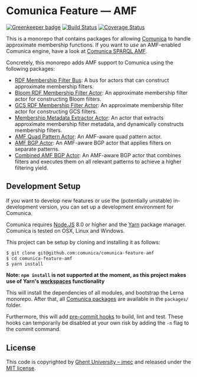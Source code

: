 # Comunica Feature — AMF

[![Greenkeeper badge](https://badges.greenkeeper.io/comunica/comunica-feature-amf.svg)](https://greenkeeper.io/)
[![Build Status](https://travis-ci.org/comunica/comunica-feature-amf.svg?branch=master)](https://travis-ci.org/comunica/comunica-feature-amf)
[![Coverage Status](https://coveralls.io/repos/github/comunica/comunica-feature-amf/badge.svg?branch=master)](https://coveralls.io/github/comunica/comunica-feature-amf?branch=master)

This is a monorepo that contains packages for allowing [Comunica](https://github.com/comunica/comunica) to handle approximate membership functions.
If you want to _use_ an AMF-enabled Comunica engine, have a look at [Comunica SPARQL AMF](https://github.com/comunica/comunica-feature-amf/tree/master/packages/actor-init-sparql-amf).

Concretely, this monorepo adds AMF support to Comunica using the following packages:
* [RDF Membership Filter Bus](https://github.com/comunica/comunica-feature-amf/tree/master/packages/bus-rdf-membership-filter): A bus for actors that can construct approximate membership filters.
* [Bloom RDF Membership Filter Actor](https://github.com/comunica/comunica-feature-amf/tree/master/packages/actor-rdf-membership-filter-bloom): An approximate membership filter actor for constructing Bloom filters.
* [GCS RDF Membership Filter Actor](https://github.com/comunica/comunica-feature-amf/tree/master/packages/actor-rdf-membership-filter-gcs): An approximate membership filter actor for constructing GCS filters.
* [Membership Metadata Extractor Actor](https://github.com/comunica/comunica-feature-amf/tree/master/packages/actor-rdf-metadata-extract-membership): An actor that extracts approximate membership filter metadata, and dynamically constructs membership filters.
* [AMF Quad Pattern Actor](https://github.com/comunica/comunica-feature-amf/tree/master/packages/actor-query-operation-quadpattern-membership-filter): An AMF-aware quad pattern actor.
* [AMF BGP Actor](https://github.com/comunica/comunica-feature-amf/tree/master/packages/actor-query-operation-bgp-membership-filter): An AMF-aware BGP actor that applies filters on separate patterns.
* [Combined AMF BGP Actor](https://github.com/comunica/comunica-feature-amf/tree/master/packages/actor-query-operation-bgp-membership-filter): An AMF-aware BGP actor that combines filters and executes them on all relevant patterns to achieve a higher filtering yield.

## Development Setup

If you want to develop new features
or use the (potentially unstable) in-development version,
you can set up a development environment for Comunica.

Comunica requires [Node.JS](http://nodejs.org/) 8.0 or higher and the [Yarn](https://yarnpkg.com/en/) package manager.
Comunica is tested on OSX, Linux and Windows.

This project can be setup by cloning and installing it as follows:

```bash
$ git clone git@github.com:comunica/comunica-feature-amf
$ cd comunica-feature-amf
$ yarn install
```

**Note: `npm install` is not supported at the moment, as this project makes use of Yarn's [workspaces](https://yarnpkg.com/lang/en/docs/workspaces/) functionality**

This will install the dependencies of all modules, and bootstrap the Lerna monorepo.
After that, all [Comunica packages](https://github.com/comunica/comunica-feature-amf/tree/master/packages) are available in the `packages/` folder.

Furthermore, this will add [pre-commit hooks](https://www.npmjs.com/package/pre-commit)
to build, lint and test.
These hooks can temporarily be disabled at your own risk by adding the `-n` flag to the commit command.

## License
This code is copyrighted by [Ghent University – imec](http://idlab.ugent.be/)
and released under the [MIT license](http://opensource.org/licenses/MIT).

